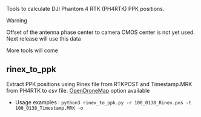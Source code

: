 Tools to calculate DJI Phantom 4 RTK (PH4RTK) PPK positions.
> [!WARNING]
> Offset of the antenna phase center to camera CMOS center is not yet used. Next release will use this data


More tools will come

## rinex_to_ppk
Extract PPK positions using Rinex file from RTKPOST and Timestamp.MRK from PH4RTK to csv file. [OpenDroneMap](https://opendronemap.org/) option available

- Usage examples
 :
```python3 rinex_to_ppk.py -r 100_0138_Rinex.pos -t 100_0138_Timestamp.MRK -o ```


